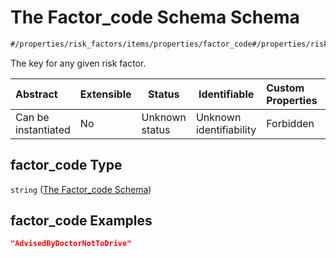 # The Factor_code Schema Schema

```txt
#/properties/risk_factors/items/properties/factor_code#/properties/risk_factors/items/properties/factor_code
```

The key for any given risk factor.


| Abstract            | Extensible | Status         | Identifiable            | Custom Properties | Additional Properties | Access Restrictions | Defined In                                                                                       |
| :------------------ | ---------- | -------------- | ----------------------- | :---------------- | --------------------- | ------------------- | ------------------------------------------------------------------------------------------------ |
| Can be instantiated | No         | Unknown status | Unknown identifiability | Forbidden         | Allowed               | none                | [policy_transaction.schema.json\*](../out/policy_transaction.schema.json "open original schema") |

## factor_code Type

`string` ([The Factor_code Schema](policy_transaction-properties-the-risk_factors-schema-the-risk-factors-schema-properties-the-factor_code-schema.md))

## factor_code Examples

```json
"AdvisedByDoctorNotToDrive"
```
